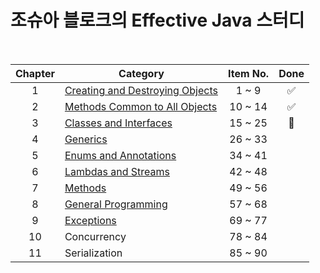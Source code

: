 # 조슈아 블로크의 Effective Java 스터디

<br/>

| Chapter 	| Category                                   | Item No. 	| Done                     	|
|:-------:	|------------------------------------------- |:--------:	|:------------------------:	|
|    1    	| [Creating and Destroying Objects](ch01) 	 |   1 ~ 9  	|    :white_check_mark:    	|
|    2    	| [Methods Common to All Objects](ch02)      |  10 ~ 14 	|    :white_check_mark:    	|
|    3    	| [Classes and Interfaces](ch03)             |  15 ~ 25 	|         :runner:         	|
|    4    	| [Generics](ch04)                           |  26 ~ 33 	|                          	|
|    5    	| [Enums and Annotations](ch05)              |  34 ~ 41 	|                          	|
|    6    	| [Lambdas and Streams](ch06)                |  42 ~ 48 	|                          	|
|    7    	| [Methods](ch07)                            |  49 ~ 56 	|                          	|
|    8    	| [General Programming](ch08)                |  57 ~ 68 	|                          	|
|    9    	| [Exceptions](ch09)                         |  69 ~ 77 	|                          	|
|    10   	| Concurrency                                |  78 ~ 84 	|                          	|
|    11   	| Serialization                              |  85 ~ 90 	|                          	|
